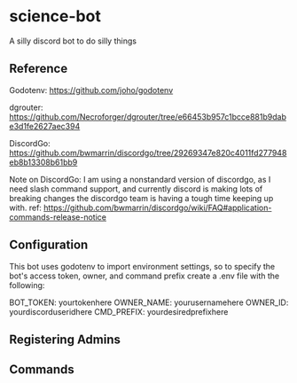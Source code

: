 # science-bot
A silly discord bot to do silly things

## Reference

Godotenv:
https://github.com/joho/godotenv

dgrouter:
https://github.com/Necroforger/dgrouter/tree/e66453b957c1bcce881b9dabe3d1fe2627aec394

DiscordGo:
https://github.com/bwmarrin/discordgo/tree/29269347e820c4011fd277948eb8b13308b61bb9

Note on DiscordGo:
I am using a nonstandard version of discordgo, as I need slash command support, and currently discord is making lots of breaking changes the discordgo team is having a tough time keeping up with.
ref: https://github.com/bwmarrin/discordgo/wiki/FAQ#application-commands-release-notice

## Configuration
This bot uses godotenv to import environment settings, so to specify the bot's access token, owner, and command prefix create a .env file with the following:

BOT_TOKEN: yourtokenhere
OWNER_NAME: yourusernamehere
OWNER_ID: yourdiscorduseridhere
CMD_PREFIX: yourdesiredprefixhere

## Registering Admins


## Commands

